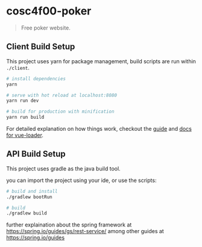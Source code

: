 # cosc4f00-poker

> Free poker website.

## Client Build Setup

This project uses yarn for package management, build scripts are run within `./client`.

``` bash
# install dependencies
yarn

# serve with hot reload at localhost:8080
yarn run dev

# build for production with minification
yarn run build
```

For detailed explanation on how things work, checkout the [guide](http://vuejs-templates.github.io/webpack/) and [docs for vue-loader](http://vuejs.github.io/vue-loader).

## API Build Setup

This project uses gradle as the java build tool.

you can import the project using your ide, or use the scripts:

``` bash
# build and install
./gradlew bootRun

# build 
./gradlew build
```

further explaination about the spring framework at https://spring.io/guides/gs/rest-service/ among other guides at https://spring.io/guides
